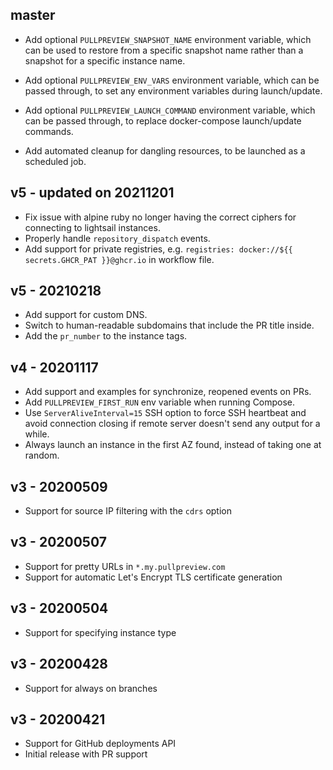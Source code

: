 ## master

- Add optional `PULLPREVIEW_SNAPSHOT_NAME` environment variable, which can be used to restore from a specific snapshot name rather than a snapshot for a specific instance name.
- Add optional `PULLPREVIEW_ENV_VARS` environment variable, which can be passed through, to set any environment variables during launch/update.
- Add optional `PULLPREVIEW_LAUNCH_COMMAND` environment variable, which can be passed through, to replace docker-compose launch/update commands.

- Add automated cleanup for dangling resources, to be launched as a scheduled job.

## v5 - updated on 20211201

- Fix issue with alpine ruby no longer having the correct ciphers for connecting to lightsail instances.
- Properly handle `repository_dispatch` events.
- Add support for private registries, e.g. `registries: docker://${{ secrets.GHCR_PAT }}@ghcr.io` in workflow file.

## v5 - 20210218

- Add support for custom DNS.
- Switch to human-readable subdomains that include the PR title inside.
- Add the `pr_number` to the instance tags.

## v4 - 20201117

- Add support and examples for synchronize, reopened events on PRs.
- Add `PULLPREVIEW_FIRST_RUN` env variable when running Compose.
- Use `ServerAliveInterval=15` SSH option to force SSH heartbeat and avoid connection closing if remote server doesn't send any output for a while.
- Always launch an instance in the first AZ found, instead of taking one at random.

## v3 - 20200509

- Support for source IP filtering with the `cdrs` option

## v3 - 20200507

- Support for pretty URLs in `*.my.pullpreview.com`
- Support for automatic Let's Encrypt TLS certificate generation

## v3 - 20200504

- Support for specifying instance type

## v3 - 20200428

- Support for always on branches

## v3 - 20200421

- Support for GitHub deployments API
- Initial release with PR support
